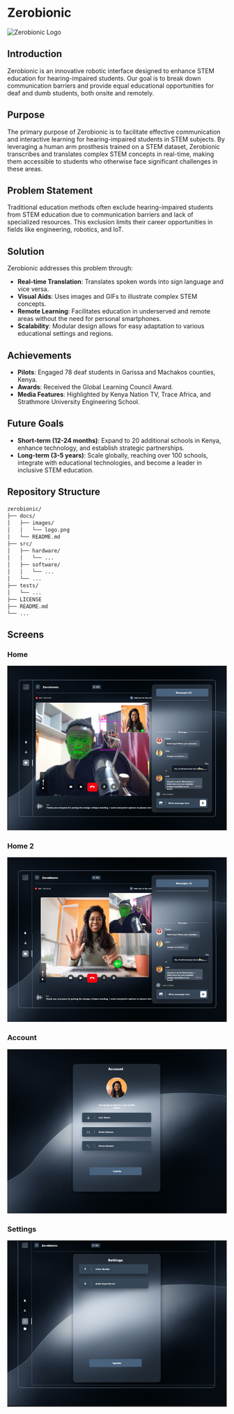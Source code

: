 # Zerobionic

![Zerobionic Logo](docs/images/logo.png) 

## Introduction

Zerobionic is an innovative robotic interface designed to enhance STEM education for hearing-impaired students. Our goal is to break down communication barriers and provide equal educational opportunities for deaf and dumb students, both onsite and remotely.

## Purpose

The primary purpose of Zerobionic is to facilitate effective communication and interactive learning for hearing-impaired students in STEM subjects. By leveraging a human arm prosthesis trained on a STEM dataset, Zerobionic transcribes and translates complex STEM concepts in real-time, making them accessible to students who otherwise face significant challenges in these areas.

## Problem Statement

Traditional education methods often exclude hearing-impaired students from STEM education due to communication barriers and lack of specialized resources. This exclusion limits their career opportunities in fields like engineering, robotics, and IoT.

## Solution

Zerobionic addresses this problem through:
- **Real-time Translation**: Translates spoken words into sign language and vice versa.
- **Visual Aids**: Uses images and GIFs to illustrate complex STEM concepts.
- **Remote Learning**: Facilitates education in underserved and remote areas without the need for personal smartphones.
- **Scalability**: Modular design allows for easy adaptation to various educational settings and regions.

## Achievements

- **Pilots**: Engaged 78 deaf students in Garissa and Machakos counties, Kenya.
- **Awards**: Received the Global Learning Council Award.
- **Media Features**: Highlighted by Kenya Nation TV, Trace Africa, and Strathmore University Engineering School.

## Future Goals

- **Short-term (12-24 months)**: Expand to 20 additional schools in Kenya, enhance technology, and establish strategic partnerships.
- **Long-term (3-5 years)**: Scale globally, reaching over 100 schools, integrate with educational technologies, and become a leader in inclusive STEM education.

## Repository Structure

```plaintext
zerobionic/
├── docs/
│   ├── images/
│   │   └── logo.png
│   └── README.md
├── src/
│   ├── hardware/
│   │   └── ...
│   ├── software/
│   │   └── ...
│   └── ...
├── tests/
│   └── ...
├── LICENSE
├── README.md
└── ...
```
## Screens 
### Home
![home](docs/images/home.png)

### Home 2
![home2](docs/images/home2.png)

### Account
![account](docs/images/account.png)

### Settings
![settings](docs/images/settings.png)
